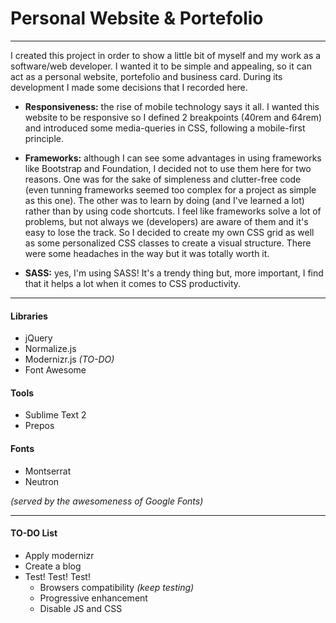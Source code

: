 # Personal Website & Portefolio

---

I created this project in order to show a little bit of myself and my work as a software/web developer. I wanted it to be simple and appealing, so it can act as a personal website, portefolio and business card. During its development I made some decisions that I recorded here.

* **Responsiveness:** the rise of mobile technology says it all. I wanted this website to be responsive so I defined 2 breakpoints (40rem and 64rem) and introduced some media-queries in CSS, following a mobile-first principle.

* **Frameworks:** although I can see some advantages in using frameworks like Bootstrap and Foundation, I decided not to use them here for two reasons. One was for the sake of simpleness and clutter-free code (even tunning frameworks seemed too complex for a project as simple as this one). The other was to learn by doing (and I've learned a lot) rather than by using code shortcuts. I feel like frameworks solve a lot of problems, but not always we (developers) are aware of them and it's easy to lose the track. So I decided to create my own CSS grid as well as some personalized CSS classes to create a visual structure. There were some headaches in the way but it was totally worth it.

* **SASS:** yes, I'm using SASS! It's a trendy thing but, more important, I find that it helps a lot when it comes to CSS productivity.

---

#### Libraries

* jQuery
* Normalize.js
* Modernizr.js *(TO-DO)*
* Font Awesome

#### Tools

* Sublime Text 2
* Prepos

#### Fonts

* Montserrat
* Neutron

*(served by the awesomeness of Google Fonts)*

---

#### TO-DO List

* Apply modernizr
* Create a blog
* Test! Test! Test!
    * Browsers compatibility *(keep testing)*
    * Progressive enhancement
    * Disable JS and CSS

